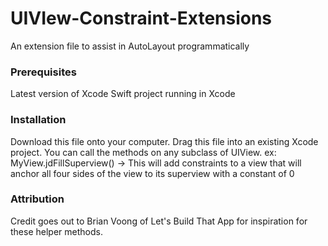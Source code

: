 # UIVIew-Constraint-Extensions
An extension file to assist in AutoLayout programmatically

### Prerequisites

Latest version of Xcode
Swift project running in Xcode

### Installation

Download this file onto your computer. Drag this file into an existing Xcode project. You can call the methods on any subclass of UIView.
ex: MyView.jdFillSuperview() -> This will add constraints to a view that will anchor all four sides of the view to its superview with a constant of 0

### Attribution

Credit goes out to Brian Voong of Let's Build That App for inspiration for these helper methods. 


